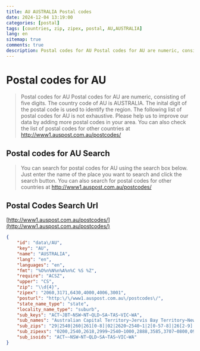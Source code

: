 ```yaml
---
title: AU AUSTRALIA Postal codes 
date: 2024-12-04 13:19:00
categories: [postal]
tags: [countries, zip, zipex, postal, AU,AUSTRALIA]
lang: en
sitemap: true
comments: true
description: Postal codes for AU Postal codes for AU are numeric, consisting of five digits. The country code of AU is AUSTRALIA. The inital digit of the postal code is used to identify the region. The following list of postal codes for AU is not exhaustive. Please help us to improve our data by adding more postal codes in your area. You can also check the list of postal codes for other countries at http://www1.auspost.com.au/postcodes/
---
```


# Postal codes for AU
> Postal codes for AU Postal codes for AU are numeric, consisting of five digits. The country code of AU is AUSTRALIA. The inital digit of the postal code is used to identify the region. The following list of postal codes for AU is not exhaustive. Please help us to improve our data by adding more postal codes in your area. You can also check the list of postal codes for other countries at http://www1.auspost.com.au/postcodes/

## Postal codes for AU Search 
> You can search for postal codes for AU using the search box below. Just enter the name of the place you want to search and click the search button. You can also search for postal codes for other countries at http://www1.auspost.com.au/postcodes/

## Postal Codes Search Url

[http://www1.auspost.com.au/postcodes/](http://www1.auspost.com.au/postcodes/)
```json
{
    "id": "data\/AU",
    "key": "AU",
    "name": "AUSTRALIA",
    "lang": "en",
    "languages": "en",
    "fmt": "%O%n%N%n%A%n%C %S %Z",
    "require": "ACSZ",
    "upper": "CS",
    "zip": "\\d{4}",
    "zipex": "2060,3171,6430,4000,4006,3001",
    "posturl": "http:\/\/www1.auspost.com.au\/postcodes\/",
    "state_name_type": "state",
    "locality_name_type": "suburb",
    "sub_keys": "ACT~JBT~NSW~NT~QLD~SA~TAS~VIC~WA",
    "sub_names": "Australian Capital Territory~Jervis Bay Territory~New South Wales~Northern Territory~Queensland~South Australia~Tasmania~Victoria~Western Australia",
    "sub_zips": "29|2540|260|261[0-8]|02|2620~2540~1|2[0-57-8]|26[2-9]|261[189]|3500|358[56]|3644|3707~0[89]~[49]~5|0872~7~[38]~6|0872",
    "sub_zipexs": "0200,2540,2618,2999~2540~1000,2888,3585,3707~0800,0999~4000,9999~5000~7000,7999~3000,8000~6000,0872",
    "sub_isoids": "ACT~~NSW~NT~QLD~SA~TAS~VIC~WA"
}
```
